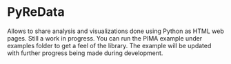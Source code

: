 # PyReData
Allows to share analysis and visualizations done using Python as HTML web pages. Still a work in progress. You can run the PIMA example under examples folder to get a feel of the library. The example will be updated with further progress being made during development. 
